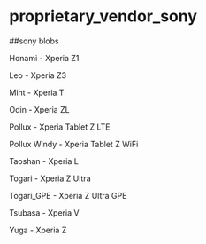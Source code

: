 # proprietary_vendor_sony
##sony blobs

Honami - Xperia Z1

Leo - Xperia Z3

Mint - Xperia T

Odin - Xperia ZL

Pollux - Xperia Tablet Z LTE

Pollux Windy - Xperia Tablet Z WiFi

Taoshan - Xperia L

Togari - Xperia Z Ultra

Togari_GPE - Xperia Z Ultra GPE

Tsubasa - Xperia V

Yuga - Xperia Z
